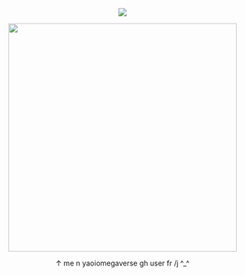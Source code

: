 <div id="header" align="center">
  
![](https://komarev.com/ghpvc/?username=EVILRUSSIAN&abbreviated=true&label=^__^&color=blueviolet&style=plastic&base=100)

<p align="center">

<p align="center">

<img src="https://files.catbox.moe/y8s48e.png" width="450">

</p>

↑ me n yaoiomegaverse gh user fr /j ^_^
